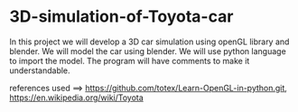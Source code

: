 # 3D-simulation-of-Toyota-car
  In this project we will develop a 3D car simulation using openGL library and blender. We will model the car using blender. We will use python language to import the model. The program will have comments to make it understandable.

  references used ==> https://github.com/totex/Learn-OpenGL-in-python.git,
                      https://en.wikipedia.org/wiki/Toyota
